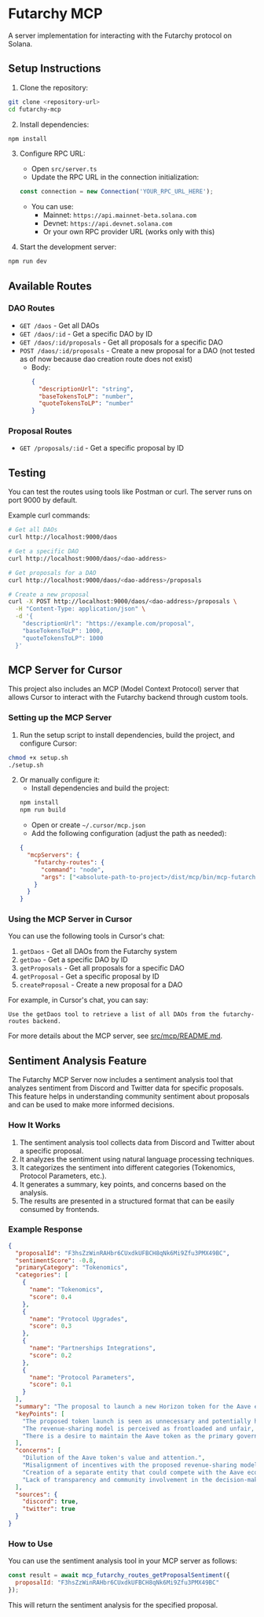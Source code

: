 # Futarchy MCP

A server implementation for interacting with the Futarchy protocol on Solana.

## Setup Instructions

1. Clone the repository:
```bash
git clone <repository-url>
cd futarchy-mcp
```

2. Install dependencies:
```bash
npm install
```

3. Configure RPC URL:
   - Open `src/server.ts`
   - Update the RPC URL in the connection initialization:
   ```typescript
   const connection = new Connection('YOUR_RPC_URL_HERE');
   ```
   - You can use:
     - Mainnet: `https://api.mainnet-beta.solana.com`
     - Devnet: `https://api.devnet.solana.com`
     - Or your own RPC provider URL (works only with this)

4. Start the development server:
```bash
npm run dev
```

## Available Routes

### DAO Routes
- `GET /daos` - Get all DAOs
- `GET /daos/:id` - Get a specific DAO by ID
- `GET /daos/:id/proposals` - Get all proposals for a specific DAO
- `POST /daos/:id/proposals` - Create a new proposal for a DAO (not tested as of now because dao creation route does not exist)
  - Body:
    ```json
    {
      "descriptionUrl": "string",
      "baseTokensToLP": "number",
      "quoteTokensToLP": "number"
    }
    ```

### Proposal Routes
- `GET /proposals/:id` - Get a specific proposal by ID

## Testing
You can test the routes using tools like Postman or curl. The server runs on port 9000 by default.

Example curl commands:
```bash
# Get all DAOs
curl http://localhost:9000/daos

# Get a specific DAO
curl http://localhost:9000/daos/<dao-address>

# Get proposals for a DAO
curl http://localhost:9000/daos/<dao-address>/proposals

# Create a new proposal
curl -X POST http://localhost:9000/daos/<dao-address>/proposals \
  -H "Content-Type: application/json" \
  -d '{
    "descriptionUrl": "https://example.com/proposal",
    "baseTokensToLP": 1000,
    "quoteTokensToLP": 1000
  }'
```

## MCP Server for Cursor

This project also includes an MCP (Model Context Protocol) server that allows Cursor to interact with the Futarchy backend through custom tools.

### Setting up the MCP Server

1. Run the setup script to install dependencies, build the project, and configure Cursor:
```bash
chmod +x setup.sh
./setup.sh
```

2. Or manually configure it:
   - Install dependencies and build the project:
   ```bash
   npm install
   npm run build
   ```
   - Open or create `~/.cursor/mcp.json`
   - Add the following configuration (adjust the path as needed):
   ```json
   {
     "mcpServers": {
       "futarchy-routes": {
         "command": "node",
         "args": ["<absolute-path-to-project>/dist/mcp/bin/mcp-futarchy.js"]
       }
     }
   }
   ```

### Using the MCP Server in Cursor

You can use the following tools in Cursor's chat:

1. `getDaos` - Get all DAOs from the Futarchy system
2. `getDao` - Get a specific DAO by ID
3. `getProposals` - Get all proposals for a specific DAO
4. `getProposal` - Get a specific proposal by ID
5. `createProposal` - Create a new proposal for a DAO

For example, in Cursor's chat, you can say:

```
Use the getDaos tool to retrieve a list of all DAOs from the futarchy-routes backend.
```

For more details about the MCP server, see [src/mcp/README.md](src/mcp/README.md).

## Sentiment Analysis Feature

The Futarchy MCP Server now includes a sentiment analysis tool that analyzes sentiment from Discord and Twitter data for specific proposals. This feature helps in understanding community sentiment about proposals and can be used to make more informed decisions.

### How It Works

1. The sentiment analysis tool collects data from Discord and Twitter about a specific proposal.
2. It analyzes the sentiment using natural language processing techniques.
3. It categorizes the sentiment into different categories (Tokenomics, Protocol Parameters, etc.).
4. It generates a summary, key points, and concerns based on the analysis.
5. The results are presented in a structured format that can be easily consumed by frontends.

### Example Response

```json
{
  "proposalId": "F3hsZzWinRAHbr6CUxdkUFBCH8qNk6Mi9Zfu3PMX49BC",
  "sentimentScore": -0.8,
  "primaryCategory": "Tokenomics",
  "categories": [
    {
      "name": "Tokenomics",
      "score": 0.4
    },
    {
      "name": "Protocol Upgrades",
      "score": 0.3
    },
    {
      "name": "Partnerships Integrations",
      "score": 0.2
    },
    {
      "name": "Protocol Parameters",
      "score": 0.1
    }
  ],
  "summary": "The proposal to launch a new Horizon token for the Aave ecosystem has faced significant backlash from the community...",
  "keyPoints": [
    "The proposed token launch is seen as unnecessary and potentially harmful to the Aave token and community.",
    "The revenue-sharing model is perceived as frontloaded and unfair, favoring early years when adoption and revenue may be low.",
    "There is a desire to maintain the Aave token as the primary governance and utility token for the ecosystem."
  ],
  "concerns": [
    "Dilution of the Aave token's value and attention.",
    "Misalignment of incentives with the proposed revenue-sharing model.",
    "Creation of a separate entity that could compete with the Aave ecosystem.",
    "Lack of transparency and community involvement in the decision-making process."
  ],
  "sources": {
    "discord": true,
    "twitter": true
  }
}
```

### How to Use

You can use the sentiment analysis tool in your MCP server as follows:

```javascript
const result = await mcp_futarchy_routes_getProposalSentiment({
  proposalId: "F3hsZzWinRAHbr6CUxdkUFBCH8qNk6Mi9Zfu3PMX49BC"
});
```

This will return the sentiment analysis for the specified proposal. 